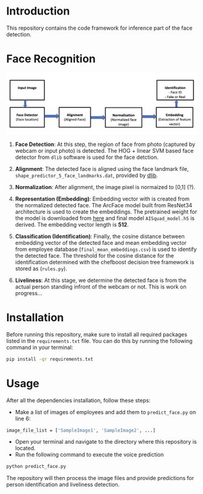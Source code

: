 # Introduction
This repository contains the code framework for inference part of the face detection. 

# Face Recognition 

![alt text](https://github.com/abinashpun/AISQUAD/blob/master/outline.png?raw=true "face")

 1. **Face Detection**: At this step, the region of face from photo (captured by webcam or input photo) is detected. The HOG + linear SVM based face detector from `dlib` software is used for the face detction. 

1. **Alignment**: 
The detected face is aligned using the face landmark file, `shape_predictor_5_face_landmarks.dat`, provided by [dlib](http://dlib.net/files/).

1. **Normalization**: After alignment, the image pixel is normaized to [0,1] (?).


1. **Representation (Embedding)**: Embedding vector with is created from the normalized detected face. The ArcFace model built from ResNet34 architecture is used to create the embeddings. The pretrained weight for the model is downloaded from [here](https://github.com/serengil/deepface_models/releases) and final model `AISquad_model.h5` is derived. The embedding vector length is **512**. 

1. **Classification (Identification)**: Finally, the cosine distance between embedding vector of the detected face and mean embedding vector from employee database (`final_mean_embeddings.csv`) is used to identify the detected face. The threshold for the cosine distance for the identification determined with the chefboost decision tree framework is stored as (`rules.py`).  

1. **Liveliness**: At this stage, we determine the detected face is from the actual person standing infront of the webcam or not. This is work on progress...


# Installation
Before running this repository, make sure to install all required packages listed in the `requirements.txt` file. You can do this by running the following command in your terminal:
```bash
pip install -qr requirements.txt
```
# Usage

After all the dependencies installation, follow these steps:
- Make a list of images of employees and add them to `predict_face.py` on line 6:
```bash
image_file_list = ['SampleImage1', 'SampleImage2', ...]
```
* Open your terminal and navigate to the directory where this repository is located.
* Run the following command to execute the voice prediction
```bash
python predict_face.py
```
The repository will then process the image files and provide predictions for person identification and liveliness detection.
